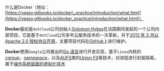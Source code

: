 什么是Docker（地址：[https://yeasy.gitbooks.io/docker\_practice/introduction/what.html](https://yeasy.gitbooks.io/docker_practice/introduction/what.html)）

**Docker**最初是`dotCloud`公司创始人[Solomon Hykes](https://github.com/shykes)在法国期间发起的一个公司内部项目，它是基于`dotCloud`公司多年云服务技术的一次革新，并于[2013 年 3 月以 Apache 2.0 授权协议开源](https://en.wikipedia.org/wiki/Docker_%28software%29)，主要项目代码在[GitHub](https://github.com/moby/moby)上进行维护。

**Docker**使用`Google`公司推出的[Go 语言](https://golang.org/)进行开发实现，基于`Linux`内核的[cgroup](https://zh.wikipedia.org/wiki/Cgroups)，[namespace](https://en.wikipedia.org/wiki/Linux_namespaces)，以及[AUFS](https://en.wikipedia.org/wiki/Aufs)类的[Union FS](https://en.wikipedia.org/wiki/Union_mount)等技术，对进程进行封装隔离，属于[操作系统层面的虚拟化技术](https://en.wikipedia.org/wiki/Operating-system-level_virtualization)

